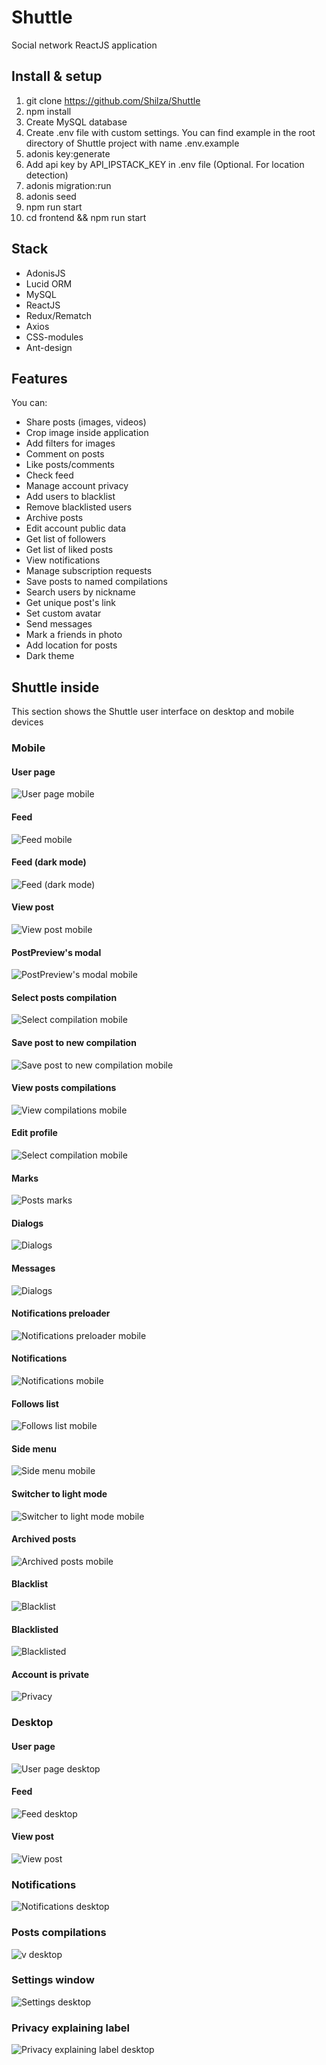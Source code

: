 # Shuttle

Social network ReactJS application

## Install & setup

1. git clone https://github.com/Shilza/Shuttle
2. npm install
3. Create MySQL database
4. Create .env file with custom settings. You can find example in the root directory of Shuttle project with name .env.example
5. adonis key:generate
6. Add api key by API_IPSTACK_KEY in .env file (Optional. For location detection)
7. adonis migration:run
8. adonis seed
9. npm run start
10. cd frontend && npm run start

## Stack

* AdonisJS
* Lucid ORM
* MySQL
* ReactJS
* Redux/Rematch
* Axios
* CSS-modules
* Ant-design

## Features

You can:
* Share posts (images, videos)
* Crop image inside application
* Add filters for images
* Comment on posts
* Like posts/comments
* Check feed
* Manage account privacy
* Add users to blacklist
* Remove blacklisted users
* Archive posts
* Edit account public data
* Get list of followers
* Get list of liked posts
* View notifications
* Manage subscription requests
* Save posts to named compilations
* Search users by nickname
* Get unique post's link
* Set custom avatar
* Send messages
* Mark a friends in photo
* Add location for posts
* Dark theme

## Shuttle inside
This section shows the Shuttle user interface on desktop and mobile devices

### Mobile

#### User page
![User page mobile](https://github.com/Shilza/Shuttle/blob/master/presentation/mobile/userPage.png)

#### Feed
![Feed mobile](https://github.com/Shilza/Shuttle/blob/master/presentation/mobile/feed.png)

#### Feed (dark mode)
![Feed (dark mode)](https://github.com/Shilza/Shuttle/blob/master/presentation/mobile/darkUserPage.png)

#### View post
![View post mobile](https://github.com/Shilza/Shuttle/blob/master/presentation/mobile/post.png)

#### PostPreview's modal
![PostPreview's modal mobile](https://github.com/Shilza/Shuttle/blob/master/presentation/mobile/postsModal.png)

#### Select posts compilation
![Select compilation mobile](https://github.com/Shilza/Shuttle/blob/master/presentation/mobile/chooseCompilation.png)

#### Save post to new compilation
![Save post to new compilation mobile](https://github.com/Shilza/Shuttle/blob/master/presentation/mobile/newCompilation.png)

#### View posts compilations
![View compilations mobile](https://github.com/Shilza/Shuttle/blob/master/presentation/mobile/compilationOnPage.png)

#### Edit profile
![Select compilation mobile](https://github.com/Shilza/Shuttle/blob/master/presentation/mobile/editProfile.png)

#### Marks
![Posts marks](https://github.com/Shilza/Shuttle/blob/master/presentation/mobile/marks.png)

#### Dialogs
![Dialogs](https://github.com/Shilza/Shuttle/blob/master/presentation/mobile/dialogs.png)

#### Messages
![Dialogs](https://github.com/Shilza/Shuttle/blob/master/presentation/mobile/messages.png)

#### Notifications preloader
![Notifications preloader mobile](https://github.com/Shilza/Shuttle/blob/master/presentation/mobile/notificationsStub.jpg)

#### Notifications
![Notifications mobile](https://github.com/Shilza/Shuttle/blob/master/presentation/mobile/notifications.jpg)

#### Follows list
![Follows list mobile](https://github.com/Shilza/Shuttle/blob/master/presentation/mobile/followsList.png)

#### Side menu
![Side menu mobile](https://github.com/Shilza/Shuttle/blob/master/presentation/mobile/sideMenu.png)

#### Switcher to light mode
![Switcher to light mode mobile](https://github.com/Shilza/Shuttle/blob/master/presentation/mobile/switchToLight.png)

#### Archived posts
![Archived posts mobile](https://github.com/Shilza/Shuttle/blob/master/presentation/mobile/archive.jpg)

#### Blacklist
![Blacklist](https://github.com/Shilza/Shuttle/blob/master/presentation/mobile/blackList.jpg)

#### Blacklisted
![Blacklisted](https://github.com/Shilza/Shuttle/blob/master/presentation/mobile/inBlacklist.jpg)

#### Account is private
![Privacy](https://github.com/Shilza/Shuttle/blob/master/presentation/mobile/private.jpg)

### Desktop

#### User page
![User page desktop](https://github.com/Shilza/Shuttle/blob/master/presentation/desktop/userpage.jpg)

#### Feed
![Feed desktop](https://github.com/Shilza/Shuttle/blob/master/presentation/desktop/feed.jpg)

#### View post
![View post](https://github.com/Shilza/Shuttle/blob/master/presentation/desktop/viewPost.jpg)

### Notifications
![Notifications desktop](https://github.com/Shilza/Shuttle/blob/master/presentation/desktop/notifications.jpg)

### Posts compilations
![v desktop](https://github.com/Shilza/Shuttle/blob/master/presentation/desktop/compilations.jpg)

### Settings window
![Settings desktop](https://github.com/Shilza/Shuttle/blob/master/presentation/desktop/settings.jpg)

### Privacy explaining label
![Privacy explaining label desktop](https://github.com/Shilza/Shuttle/blob/master/presentation/desktop/private.jpg)

